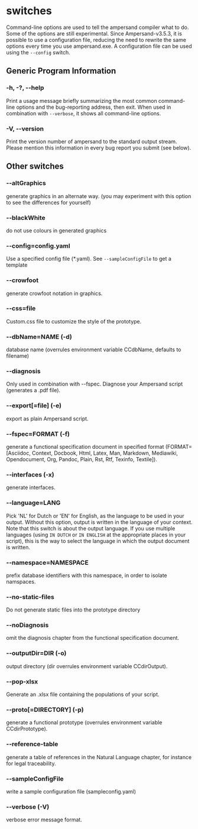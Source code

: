 # switches

Command-line options are used to tell the ampersand compiler what to do. Some of the options are still experimental. Since Ampersand-v3.5.3, it is possible to use a configuration file, reducing the need to rewrite the same options every time you use ampersand.exe. A configuration file can be used using the `--config` switch.

## Generic Program Information

### -h, -?, --help

Print a usage message briefly summarizing the most common command-line options and the bug-reporting address, then exit. When used in combination with `--verbose`, it shows all command-line options.

### -V, --version

Print the version number of ampersand to the standard output stream. Please mention this information in every bug report you submit \(see below\).

## Other switches

### --altGraphics

generate graphics in an alternate way. \(you may experiment with this option to see the differences for yourself\)

### --blackWhite

do not use colours in generated graphics

### --config=config.yaml

Use a specified config file \(\*.yaml\). See `--sampleConfigFile` to get a template

### --crowfoot

generate crowfoot notation in graphics.

### --css=file

Custom.css file to customize the style of the prototype.

### --dbName=NAME \(-d\)

database name \(overrules environment variable CCdbName, defaults to filename\)

### --diagnosis

Only used in combination with --fspec. Diagnose your Ampersand script \(generates a .pdf file\).

### --export\[=file\] \(-e\)

export as plain Ampersand script.

### --fspec=FORMAT \(-f\)

generate a functional specification document in specified format \(FORMAT=\[Asciidoc, Context, Docbook, Html, Latex, Man, Markdown, Mediawiki, Opendocument, Org, Pandoc, Plain, Rst, Rtf, Texinfo, Textile\]\).

### --interfaces \(-x\)

generate interfaces.

### --language=LANG

Pick 'NL' for Dutch or 'EN' for English, as the language to be used in your output. Without this option, output is written in the language of your context. Note that this switch is about the output language. If you use multiple languages \(using `IN DUTCH` or `IN ENGLISH` at the appropriate places in your script\), this is the way to select the language in which the output document is written.

### --namespace=NAMESPACE

prefix database identifiers with this namespace, in order to isolate namspaces.

### --no-static-files

Do not generate static files into the prototype directory

### --noDiagnosis

omit the diagnosis chapter from the functional specification document.

### --outputDir=DIR \(-o\)

output directory \(dir overrules environment variable CCdirOutput\).

### --pop-xlsx

Generate an .xlsx file containing the populations of your script.

### --proto\[=DIRECTORY\] \(-p\)

generate a functional prototype \(overrules environment variable CCdirPrototype\).

### --reference-table

generate a table of references in the Natural Language chapter, for instance for legal traceability.

### --sampleConfigFile

write a sample configuration file \(sampleconfig.yaml\)

### --verbose \(-V\)

verbose error message format.

